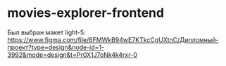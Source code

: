 # movies-explorer-frontend

Был выбран макет light-5: https://www.figma.com/file/6FMWkB94wE7KTkcCgUXtnC/Дипломный-проект?type=design&node-id=1-3992&mode=design&t=Pr0X1J7oNk4k4rxr-0

